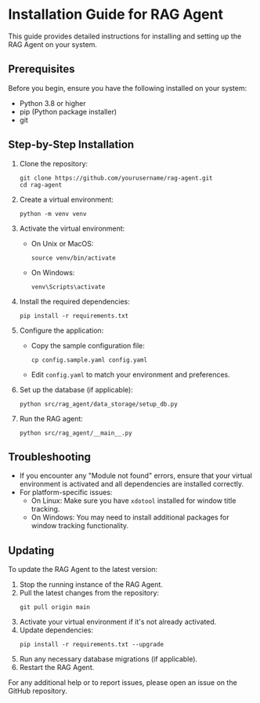 # Installation Guide for RAG Agent

This guide provides detailed instructions for installing and setting up the RAG Agent on your system.

## Prerequisites

Before you begin, ensure you have the following installed on your system:

- Python 3.8 or higher
- pip (Python package installer)
- git

## Step-by-Step Installation

1. Clone the repository:
   ```
   git clone https://github.com/yourusername/rag-agent.git
   cd rag-agent
   ```

2. Create a virtual environment:
   ```
   python -m venv venv
   ```

3. Activate the virtual environment:
   - On Unix or MacOS:
     ```
     source venv/bin/activate
     ```
   - On Windows:
     ```
     venv\Scripts\activate
     ```

4. Install the required dependencies:
   ```
   pip install -r requirements.txt
   ```

5. Configure the application:
   - Copy the sample configuration file:
     ```
     cp config.sample.yaml config.yaml
     ```
   - Edit `config.yaml` to match your environment and preferences.

6. Set up the database (if applicable):
   ```
   python src/rag_agent/data_storage/setup_db.py
   ```

7. Run the RAG agent:
   ```
   python src/rag_agent/__main__.py
   ```

## Troubleshooting

- If you encounter any "Module not found" errors, ensure that your virtual environment is activated and all dependencies are installed correctly.
- For platform-specific issues:
  - On Linux: Make sure you have `xdotool` installed for window title tracking.
  - On Windows: You may need to install additional packages for window tracking functionality.

## Updating

To update the RAG Agent to the latest version:

1. Stop the running instance of the RAG Agent.
2. Pull the latest changes from the repository:
   ```
   git pull origin main
   ```
3. Activate your virtual environment if it's not already activated.
4. Update dependencies:
   ```
   pip install -r requirements.txt --upgrade
   ```
5. Run any necessary database migrations (if applicable).
6. Restart the RAG Agent.

For any additional help or to report issues, please open an issue on the GitHub repository.
